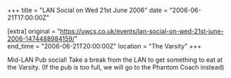 +++
title = "LAN Social on Wed 21st June 2006"
date = "2006-06-21T17:00:00Z"

[extra]
original = "https://uwcs.co.uk/events/lan-social-on-wed-21st-june-2006-1474488984159/"    
end_time = "2006-06-21T20:00:00Z"
location = "The Varsity"
+++

Mid-LAN Pub social\! Take a break from the LAN to get something to eat at the Varsity. (If the pub is too full, we will go to the Phantom Coach instead)

